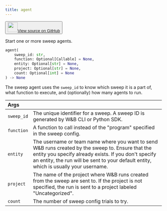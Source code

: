 ```yaml
---
title: agent
---
```

<p><button style={{display: 'flex', alignItems: 'center', backgroundColor: 'white', border: '1px solid #ddd', padding: '10px', borderRadius: '6px', cursor: 'pointer', boxShadow: '0 2px 3px rgba(0,0,0,0.1)', transition: 'all 0.3s'}}><a href='https://www.github.com/wandb/wandb/tree/v0.18.7/wandb/wandb_agent.py#L537-L581' style={{fontSize: '1.2em', display: 'flex', alignItems: 'center'}}><img src='https://github.githubassets.com/images/modules/logos_page/GitHub-Mark.png' height='32px' width='32px' style={{marginRight: '10px'}}/>View source on GitHub</a></button></p>


Start one or more sweep agents.

```python
agent(
    sweep_id: str,
    function: Optional[Callable] = None,
    entity: Optional[str] = None,
    project: Optional[str] = None,
    count: Optional[int] = None
) -> None
```

The sweep agent uses the `sweep_id` to know which sweep it
is a part of, what function to execute, and (optionally) how
many agents to run.

| Args |  |
| :--- | :--- |
|  `sweep_id` |  The unique identifier for a sweep. A sweep ID is generated by W&B CLI or Python SDK. |
|  `function` |  A function to call instead of the "program" specified in the sweep config. |
|  `entity` |  The username or team name where you want to send W&B runs created by the sweep to. Ensure that the entity you specify already exists. If you don't specify an entity, the run will be sent to your default entity, which is usually your username. |
|  `project` |  The name of the project where W&B runs created from the sweep are sent to. If the project is not specified, the run is sent to a project labeled "Uncategorized". |
|  `count` |  The number of sweep config trials to try. |
